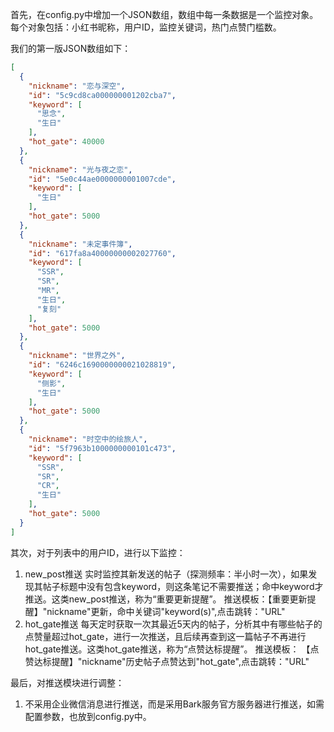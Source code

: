 首先，在config.py中增加一个JSON数组，数组中每一条数据是一个监控对象。每个对象包括：小红书昵称，用户ID，监控关键词，热门点赞门槛数。

我们的第一版JSON数组如下：
```json
[
  {
    "nickname": "恋与深空",
    "id": "5c9cd8ca000000001202cba7",
    "keyword": [
      "思念",
      "生日"
    ],
    "hot_gate": 40000
  },
  {
    "nickname": "光与夜之恋",
    "id": "5e0c44ae0000000001007cde",
    "keyword": [
      "生日"
    ],
    "hot_gate": 5000
  },
  {
    "nickname": "未定事件簿",
    "id": "617fa8a40000000002027760",
    "keyword": [
      "SSR",
      "SR",
      "MR",
      "生日",
      "复刻"
    ],
    "hot_gate": 5000
  },
  {
    "nickname": "世界之外",
    "id": "6246c1690000000021028819",
    "keyword": [
      "侧影",
      "生日"
    ],
    "hot_gate": 5000
  },
  {
    "nickname": "时空中的绘旅人",
    "id": "5f7963b1000000000101c473",
    "keyword": [
      "SSR",
      "SR",
      "CR",
      "生日"
    ],
    "hot_gate": 5000
  }
]
```

其次，对于列表中的用户ID，进行以下监控：

1. new_post推送
   实时监控其新发送的帖子（探测频率：半小时一次），如果发现其帖子标题中没有包含keyword，则这条笔记不需要推送；命中keyword才推送。这类new_post推送，称为“重要更新提醒”。
   推送模板：【重要更新提醒】"nickname"更新，命中关键词"keyword(s)",点击跳转："URL"
2. hot_gate推送
   每天定时获取一次其最近5天内的帖子，分析其中有哪些帖子的点赞量超过hot_gate，进行一次推送，且后续再查到这一篇帖子不再进行hot_gate推送。这类hot_gate推送，称为“点赞达标提醒”。
   推送模板： 【点赞达标提醒】"nickname"历史帖子点赞达到"hot_gate",点击跳转："URL"

最后，对推送模块进行调整：

1. 不采用企业微信消息进行推送，而是采用Bark服务官方服务器进行推送，如需配置参数，也放到config.py中。